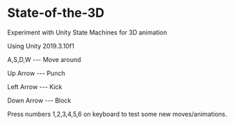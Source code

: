 # State-of-the-3D
 Experiment with Unity State Machines for 3D animation
 
 Using Unity  2019.3.10f1
 
 A,S,D,W --- Move around
 
 Up Arrow --- Punch
 
 Left Arrow --- Kick
 
 Down Arrow --- Block
 
 Press numbers 1,2,3,4,5,6 on keyboard to test some new moves/animations.
